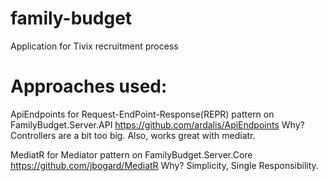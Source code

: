 # family-budget
Application for Tivix recruitment process

# Approaches used:
ApiEndpoints for Request-EndPoint-Response(REPR) pattern on FamilyBudget.Server.API
https://github.com/ardalis/ApiEndpoints
Why? Controllers are a bit too big. Also, works great with mediatr.

MediatR for Mediator pattern on FamilyBudget.Server.Core
https://github.com/jbogard/MediatR
Why? Simplicity, Single Responsibility.